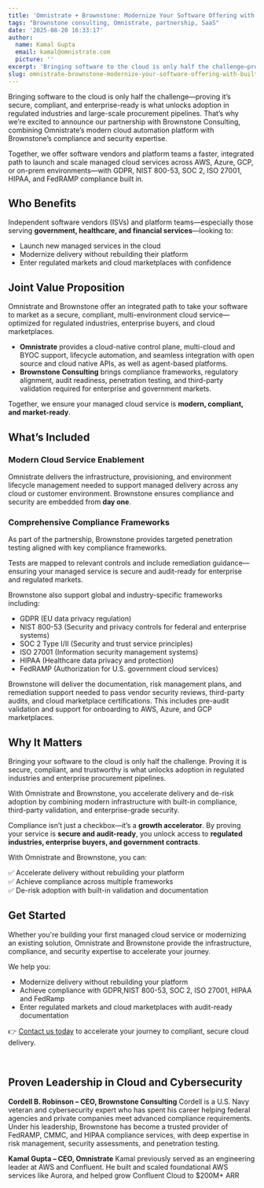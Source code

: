 ```yaml
---
title: 'Omnistrate + Brownstone: Modernize Your Software Offering with Built-In Compliance and Cloud Automation'
tags: "Brownstone consulting, Omnistrate, partnership, SaaS"
date: '2025-08-20 16:33:17'
author:
  name: Kamal Gupta
  email: kamal@omnistrate.com
  picture: ''
excerpt: 'Bringing software to the cloud is only half the challenge—proving it’s secure, compliant, and enterprise-ready is what unlocks adoption in regulated industries and large-scale procurement pipelines.'
slug: omnistrate-brownstone-modernize-your-software-offering-with-built-in-compliance-and-cloud-automation
---
```


Bringing software to the cloud is only half the challenge—proving it’s secure, compliant, and enterprise-ready is what unlocks adoption in regulated industries and large-scale procurement pipelines. That’s why we’re excited to announce our partnership with Brownstone Consulting, combining Omnistrate’s modern cloud automation platform with Brownstone’s compliance and security expertise.

Together, we offer software vendors and platform teams a faster, integrated path to launch and scale managed cloud services across AWS, Azure, GCP, or on-prem environments—with GDPR, NIST 800-53, SOC 2, ISO 27001, HIPAA, and FedRAMP compliance built in.


## Who Benefits


Independent software vendors (ISVs) and platform teams—especially those serving **government, healthcare, and financial services**—looking to:  

- Launch new managed services in the cloud  
- Modernize delivery without rebuilding their platform  
- Enter regulated markets and cloud marketplaces with confidence  


## Joint Value Proposition


Omnistrate and Brownstone offer an integrated path to take your software to market as a secure, compliant, multi-environment cloud service—optimized for regulated industries, enterprise buyers, and cloud marketplaces.

- **Omnistrate** provides a cloud-native control plane, multi-cloud and BYOC support, lifecycle automation, and seamless integration with open source and cloud native APIs, as well as agent-based platforms.
- **Brownstone Consulting** brings compliance frameworks, regulatory alignment, audit readiness, penetration testing, and third-party validation required for enterprise and government markets.

Together, we ensure your managed cloud service is **modern, compliant, and market-ready**.  


##  What’s Included 



### Modern Cloud Service Enablement


Omnistrate delivers the infrastructure, provisioning, and environment lifecycle management needed to support managed delivery across any cloud or customer environment.
Brownstone ensures compliance and security are embedded from **day one**.


### Comprehensive Compliance Frameworks


As part of the partnership, Brownstone provides targeted penetration testing aligned with key compliance frameworks. 

Tests are mapped to relevant controls and include remediation guidance—ensuring your managed service is secure and audit-ready for enterprise and regulated markets.

Brownstone also support global and industry-specific frameworks including:

- GDPR (EU data privacy regulation) 
- NIST 800-53 (Security and privacy controls for federal and enterprise systems) 
- SOC 2 Type I/II (Security and trust service principles) 
- ISO 27001 (Information security management systems) 
- HIPAA (Healthcare data privacy and protection) 
- FedRAMP (Authorization for U.S. government cloud services)

Brownstone will deliver the documentation, risk management plans, and remediation support needed to pass vendor security reviews, third-party audits, and cloud marketplace certifications. This includes pre-audit validation and support for onboarding to AWS, Azure, and GCP marketplaces.


## Why It Matters


Bringing your software to the cloud is only half the challenge. Proving it is secure, compliant, and trustworthy is what unlocks adoption in regulated industries and enterprise procurement pipelines.

With Omnistrate and Brownstone, you accelerate delivery and de-risk adoption by combining modern infrastructure with built-in compliance, third-party validation, and enterprise-grade security.

Compliance isn’t just a checkbox—it’s a **growth accelerator**. By proving your service is **secure and audit-ready**, you unlock access to **regulated industries, enterprise buyers, and government contracts**.  

With Omnistrate and Brownstone, you can: 

✅ Accelerate delivery without rebuilding your platform  
✅ Achieve compliance across multiple frameworks  
✅ De-risk adoption with built-in validation and documentation 


## Get Started 


Whether you're building your first managed cloud service or modernizing an existing solution, Omnistrate and Brownstone provide the infrastructure, compliance, and security expertise to accelerate your journey.

We help you:

- Modernize delivery without rebuilding your platform
- Achieve compliance with GDPR,NIST 800-53, SOC 2, ISO 27001, HIPAA and FedRamp
- Enter regulated markets and cloud marketplaces with audit-ready documentation

👉 [Contact us today](https://www.omnistrate.com/contact) to accelerate your journey to compliant, secure cloud delivery.  

<br/>


## Proven Leadership in Cloud and Cybersecurity


**Cordell B. Robinson – CEO, Brownstone Consulting**
Cordell is a U.S. Navy veteran and cybersecurity expert who has spent his career helping federal agencies and private companies meet advanced compliance requirements. Under his leadership, Brownstone has become a trusted provider of FedRAMP, CMMC, and HIPAA compliance services, with deep expertise in risk management, security assessments, and penetration testing.

**Kamal Gupta – CEO, Omnistrate**
Kamal previously served as an engineering leader at AWS and Confluent. He built and scaled foundational AWS services like Aurora, and helped grow Confluent Cloud to $200M+ ARR


